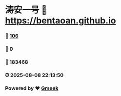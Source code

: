 # 涛安一号 :link: https://bentaoan.github.io 
### :page_facing_up: [106](https://bentaoan.github.io/tag.html) 
### :speech_balloon: 0 
### :hibiscus: 183468 
### :alarm_clock: 2025-08-08 22:13:50 
### Powered by :heart: [Gmeek](https://github.com/Meekdai/Gmeek)
